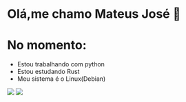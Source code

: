 
 <link rel="stylesheet" href="https://cdn.jsdelivr.net/gh/devicons/devicon@v2.15.1/devicon.min.css">
          


# Olá,me chamo Mateus José 🖖
          


# No momento:
* Estou trabalhando com python 
* Estou estudando Rust 
* Meu sistema é o Linux(Debian) 
          
       
          



<img src="https://github-readme-stats.anuraghazra1.vercel.app/api?username=mateussiilva&show_icons=true" />
<img src="https://github-readme-stats.vercel.app/api/top-langs/?username=mateussiilva&layout=compact" />

